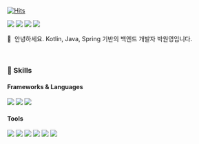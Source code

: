[![Hits](https://hits.seeyoufarm.com/api/count/incr/badge.svg?url=https%3A%2F%2Fgithub.com%2Fbinary-park&count_bg=%2379C83D&title_bg=%23555555&icon=&icon_color=%23E7E7E7&title=hits&edge_flat=false)](https://hits.seeyoufarm.com)    
<p>
  <a href="https://wyparks2.notion.site/Blog-74a594bf14344c3cb7fc091ab5fdb57c" target="_blank"><img src="https://img.shields.io/badge/Blog-DD0B78?style=flat-square&logo=GitHub%20Sponsors&logoColor=white"/></a>
  <a href="mailto:wyparks2@gmail.com" target="_blank"><img src="https://img.shields.io/badge/wyparks2@gmail.com-EA4335?style=flat-square&logo=Gmail&logoColor=white"/></a>
  <a href="https://www.linkedin.com/in/binary-park" target="_blank"><img src="https://img.shields.io/badge/LinkedIn-0A66C2?style=flat-square&logo=Linkedin&logoColor=white"/></a>
  <a href="https://wyparks2.notion.site/5c1ee33e36f44914a759d84ca60bdc9d" target="_blank"><img src="https://img.shields.io/badge/Resume-000000?style=flat-square&logo=Notion&logoColor=white"/></a>
</p>

<p>
  👋&nbsp; 안녕하세요. Kotlin, Java, Spring 기반의 백엔드 개발자 박원영입니다.
</p>
<br>

### 💪 Skills
#### Frameworks & Languages
<p>
  <img src="https://img.shields.io/badge/Kotlin-7F52FF?style=flat-square&logo=Kotlin&logoColor=white"/>
  <img src="https://img.shields.io/badge/Java-007396?style=flat-square&logo=Java&logoColor=white"/>
  <img src="https://img.shields.io/badge/Spring-6DB33F?style=flat-square&logo=Spring&logoColor=white"/>
</p>

#### Tools
<p>
    <img src="https://img.shields.io/badge/Apache_Kafka-231F20?style=flat-square&logo=ApacheKafka&logoColor=white"/>
    <img src="https://img.shields.io/badge/MongoDB-47A248?style=flat-square&logo=MongoDB&logoColor=white"/>
    <img src="https://img.shields.io/badge/MariaDB-003545?style=flat-square&logo=MariaDB&logoColor=white"/>
    <img src="https://img.shields.io/badge/Redis-DC382D?style=flat-square&logo=Redis&logoColor=white"/>
    <img src="https://img.shields.io/badge/IntelliJ_IDEA-000000?style=flat-square&logo=IntelliJIDEA&logoColor=white"/>
    <img src="https://img.shields.io/badge/Git-F05032?style=flat-square&logo=Git&logoColor=white"/>
</p>
           
